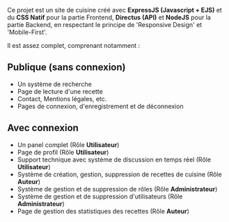 <!-- # Project1 - Recipes Website -->
Ce projet est un site de cuisine créé avec **ExpressJS (Javascript + EJS)** et du **CSS Natif** pour la partie Frontend, **Directus (API)** et **NodeJS** pour la partie Backend, 
en respectant le principe de 'Responsive Design' et 'Mobile-First'.

Il est assez complet, comprenant notamment :

## Publique (sans connexion)

- Un système de recherche
- Page de lecture d'une recette
- Contact, Mentions légales, etc.
- Pages de connexion, d'enregistrement et de déconnexion

## Avec connexion

- Un panel complet (Rôle **Utilisateur**)
- Page de profil (Rôle **Utilisateur**)
- Support technique avec système de discussion en temps réel (Rôle **Utilisateur**)
- Système de création, gestion, suppression de recettes de cuisine (Rôle **Auteur**)
- Système de gestion et de suppression de rôles (Rôle **Administrateur**)
- Système de gestion et de suppression d'utilisateurs (Rôle **Administrateur**)
- Page de gestion des statistiques des recettes (Rôle **Auteur**)
